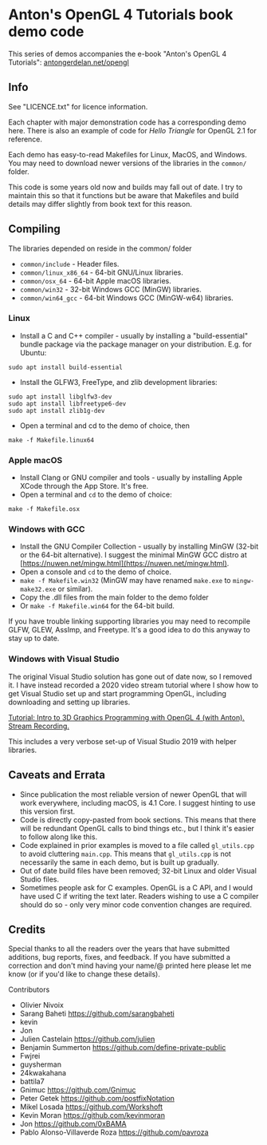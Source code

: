 # Anton's OpenGL 4 Tutorials book demo code #

This series of demos accompanies the e-book "Anton's OpenGL 4 Tutorials":
[antongerdelan.net/opengl](http://antongerdelan.net/opengl/)

## Info ##

See "LICENCE.txt" for licence information.

Each chapter with major demonstration code has a corresponding demo here.
There is also an example of code for *Hello Triangle* for OpenGL 2.1 for reference.

Each demo has easy-to-read Makefiles for Linux, MacOS, and Windows.
You may need to download newer versions of the libraries in the `common/` folder.

This code is some years old now and builds may fall out of date. I try to
maintain this so that it functions but be aware that Makefiles and build details
may differ slightly from book text for this reason.

## Compiling ##

The libraries depended on reside in the common/ folder

* `common/include` - Header files.
* `common/linux_x86_64` - 64-bit GNU/Linux libraries.
* `common/osx_64` - 64-bit Apple macOS libraries.
* `common/win32` - 32-bit Windows GCC (MinGW) libraries.
* `common/win64_gcc` - 64-bit Windows GCC (MinGW-w64) libraries.

### Linux ###

* Install a C and C++ compiler - usually by installing a "build-essential"
bundle package via the package manager on your distribution. E.g. for Ubuntu:

```
sudo apt install build-essential
```

* Install the GLFW3, FreeType, and zlib development libraries:

```
sudo apt install libglfw3-dev
sudo apt install libfreetype6-dev
sudo apt install zlib1g-dev
```

* Open a terminal and cd to the demo of choice, then

```
make -f Makefile.linux64
```

### Apple macOS ###

* Install Clang or GNU compiler and tools - usually by installing Apple XCode through the App Store. It's free.
* Open a terminal and `cd` to the demo of choice:

```
make -f Makefile.osx
```

### Windows with GCC ###

* Install the GNU Compiler Collection - usually by installing MinGW (32-bit or the 64-bit alternative). I suggest the minimal MinGW GCC distro at [https://nuwen.net/mingw.html](https://nuwen.net/mingw.html).
* Open a console and `cd` to the demo of choice.
* `make -f Makefile.win32` (MinGW may have renamed `make.exe` to `mingw-make32.exe` or similar).
* Copy the .dll files from the main folder to the demo folder
* Or `make -f Makefile.win64` for the 64-bit build.

If you have trouble linking supporting libraries you may need to recompile GLFW, GLEW, AssImp, and Freetype. It's a good idea to do this anyway to stay up to date.

### Windows with Visual Studio ###

The original Visual Studio solution has gone out of date now, so I removed it.
I have instead recorded a 2020 video stream tutorial where I show how to get Visual Studio set up and start programming OpenGL,
including downloading and setting up libraries.

[Tutorial: Intro to 3D Graphics Programming with OpenGL 4 (with Anton). Stream Recording.](https://youtu.be/qQJ7irgxZFQ)

This includes a very verbose set-up of Visual Studio 2019 with helper libraries.

## Caveats and Errata ##

* Since publication the most reliable version of newer OpenGL that will work everywhere, including macOS, is 4.1 Core. I suggest hinting to use this version first.
* Code is directly copy-pasted from book sections. This means that there will be redundant OpenGL calls to bind things etc., but I think it's easier to follow along like this.
* Code explained in prior examples is moved to a file called `gl_utils.cpp` to avoid cluttering `main.cpp`. This means that `gl_utils.cpp` is not necessarily the same in each demo, but is built up gradually.
* Out of date build files have been removed; 32-bit Linux and older Visual Studio files.
* Sometimes people ask for C examples. OpenGL is a C API, and I would have used C if writing the text later. Readers wishing to use a C compiler should do so - only very minor code convention changes are required.

## Credits ##

Special thanks to all the readers over the years that have submitted additions,
bug reports, fixes, and feedback. If you have submitted a correction and don't
mind having your name/@ printed here please let me know (or if you'd like to change these details).

Contributors

* Olivier Nivoix
* Sarang Baheti <https://github.com/sarangbaheti>
* kevin
* Jon
* Julien Castelain <https://github.com/julien>
* Benjamin Summerton <https://github.com/define-private-public>
* Fwjrei
* guysherman
* 24kwakahana
* battila7
* Gnimuc <https://github.com/Gnimuc>
* Peter Getek <https://github.com/postfixNotation>
* Mikel Losada <https://github.com/Workshoft>
* Kevin Moran <https://github.com/kevinmoran>
* Jon <https://github.com/0xBAMA>
* Pablo Alonso-Villaverde Roza <https://github.com/pavroza>
